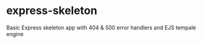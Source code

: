express-skeleton
================

Basic Express skeleton app with 404 &amp; 500 error handlers and EJS tempale engine